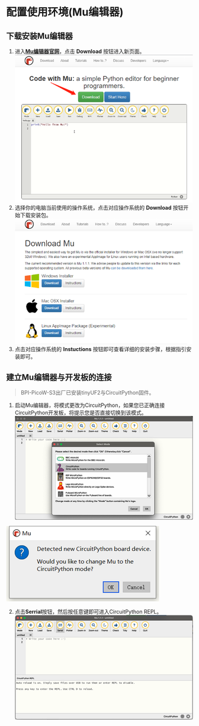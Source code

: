 # 配置使用环境(Mu编辑器)

## 下载安装Mu编辑器

1. 进入[**Mu编辑器官网**](https://codewith.mu/)，点击 **Download** 按钮进入新页面。
![](../assets/images/Download_mu_1.png)
2. 选择你的电脑当前使用的操作系统，点击对应操作系统的 **Download** 按钮开始下载安装包。
![](../assets/images/Download_mu_2.png)
3. 点击对应操作系统的 **Instuctions** 按钮即可查看详细的安装步骤，根据指引安装即可。

## 建立Mu编辑器与开发板的连接

> BPI-PicoW-S3出厂已安装tinyUF2与CircuitPython固件。

1. 启动Mu编辑器，将模式更改为CircuitPython，如果您已正确连接CircuitPython开发板，将提示您是否直接切换到该模式。
![](../assets/images/Download_mu_3.png)

![](../assets/images/Download_mu_4.png)

2. 点击**Serrial**按钮，然后按任意键即可进入CircuitPython REPL。
![](../assets/images/Download_mu_5.png)

